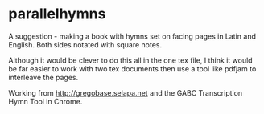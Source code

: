 # parallelhymns

A suggestion - making a book with hymns set on facing pages in Latin and English.  Both sides notated with square notes.

Although it would be clever to do this all in the one tex file, I think it would be far easier to work with two tex documents then use a tool like pdfjam to interleave the pages.

Working from http://gregobase.selapa.net and the GABC Transcription Hymn Tool in Chrome.


